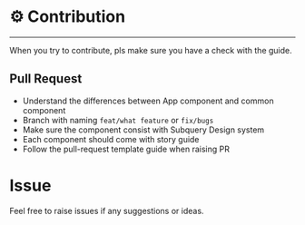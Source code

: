 # ⚙️ Contribution

---

When you try to contribute, pls make sure you have a check with the guide.

## Pull Request

- Understand the differences between App component and common component
- Branch with naming `feat/what feature` or `fix/bugs`
- Make sure the component consist with Subquery Design system
- Each component should come with story guide
- Follow the pull-request template guide when raising PR

# Issue

Feel free to raise issues if any suggestions or ideas.
